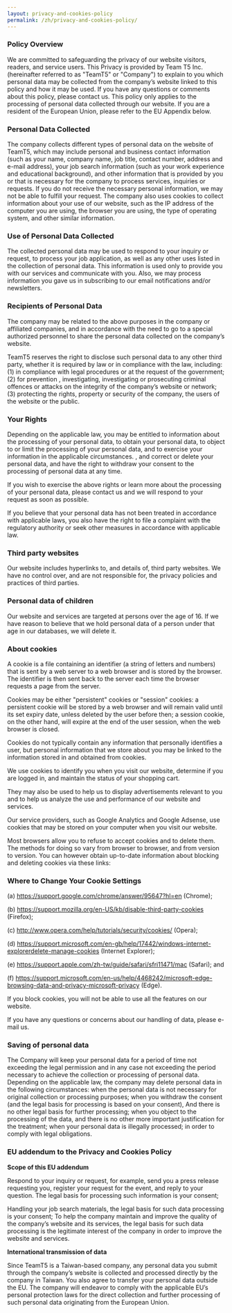 ```yaml
---
layout: privacy-and-cookies-policy
permalink: /zh/privacy-and-cookies-policy/
---
```


### Policy Overview

We are committed to safeguarding the privacy of our website visitors, readers, and service users. This Privacy is provided by Team T5 Inc. (hereinafter referred to as "TeamT5" or "Company") to explain to you which personal data may be collected from the company’s website linked to this policy and how it may be used. If you have any questions or comments about this policy, please contact us. This policy only applies to the processing of personal data collected through our website. If you are a resident of the European Union, please refer to the EU Appendix below.

### Personal Data Collected

The company collects different types of personal data on the website of TeamT5, which may include personal and business contact information (such as your name, company name, job title, contact number, address and e-mail address), your job search information (such as your work experience and educational background), and other information that is provided by you or that is necessary for the company to process services, inquiries or requests. If you do not receive the necessary personal information, we may not be able to fulfill your request. The company also uses cookies to collect information about your use of our website, such as the IP address of the computer you are using, the browser you are using, the type of operating system, and other similar information.

### Use of Personal Data Collected

The collected personal data may be used to respond to your inquiry or request, to process your job application, as well as any other uses listed in the collection of personal data. This information is used only to provide you with our services and communicate with you. Also, we may process information you gave us in subscribing to our email notifications and/or newsletters.

### Recipients of Personal Data

The company may be related to the above purposes in the company or affiliated companies, and in accordance with the need to go to a special authorized personnel to share the personal data collected on the company’s website.

TeamT5 reserves the right to disclose such personal data to any other third party, whether it is required by law or in compliance with the law, including: (1) in compliance with legal procedures or at the request of the government; (2) for prevention , investigating, investigating or prosecuting criminal offences or attacks on the integrity of the company’s website or network; (3) protecting the rights, property or security of the company, the users of the website or the public.

### Your Rights

Depending on the applicable law, you may be entitled to information about the processing of your personal data, to obtain your personal data, to object to or limit the processing of your personal data, and to exercise your information in the applicable circumstances. , and correct or delete your personal data, and have the right to withdraw your consent to the processing of personal data at any time.

If you wish to exercise the above rights or learn more about the processing of your personal data, please contact us and we will respond to your request as soon as possible.

If you believe that your personal data has not been treated in accordance with applicable laws, you also have the right to file a complaint with the regulatory authority or seek other measures in accordance with applicable law.

### Third party websites

Our website includes hyperlinks to, and details of, third party websites. We have no control over, and are not responsible for, the privacy policies and practices of third parties.

### Personal data of children

Our website and services are targeted at persons over the age of 16. If we have reason to believe that we hold personal data of a person under that age in our databases, we will delete it.

### About cookies

A cookie is a file containing an identifier (a string of letters and numbers) that is sent by a web server to a web browser and is stored by the browser. The identifier is then sent back to the server each time the browser requests a page from the server.

Cookies may be either "persistent" cookies or "session" cookies: a persistent cookie will be stored by a web browser and will remain valid until its set expiry date, unless deleted by the user before then; a session cookie, on the other hand, will expire at the end of the user session, when the web browser is closed.

Cookies do not typically contain any information that personally identifies a user, but personal information that we store about you may be linked to the information stored in and obtained from cookies.

We use cookies to identify you when you visit our website, determine if you are logged in, and maintain the status of your shopping cart.

They may also be used to help us to display advertisements relevant to you and to help us analyze the use and performance of our website and services.

Our service providers, such as Google Analytics and Google Adsense, use cookies that may be stored on your computer when you visit our website.

Most browsers allow you to refuse to accept cookies and to delete them. The methods for doing so vary from browser to browser, and from version to version. You can however obtain up-to-date information about blocking and deleting cookies via these links:

### Where to Change Your Cookie Settings

(a) https://support.google.com/chrome/answer/95647?hl=en (Chrome);

(b) https://support.mozilla.org/en-US/kb/disable-third-party-cookies (Firefox);

(c) http://www.opera.com/help/tutorials/security/cookies/ (Opera);

(d) https://support.microsoft.com/en-gb/help/17442/windows-internet-explorerdelete-manage-cookies (Internet Explorer);

(e) https://support.apple.com/zh-tw/guide/safari/sfri11471/mac (Safari); and

(f) https://support.microsoft.com/en-us/help/4468242/microsoft-edge-browsing-data-and-privacy-microsoft-privacy (Edge).

If you block cookies, you will not be able to use all the features on our website.

If you have any questions or concerns about our handling of data, please e-mail us.

### Saving of personal data

The Company will keep your personal data for a period of time not exceeding the legal permission and in any case not exceeding the period necessary to achieve the collection or processing of personal data. Depending on the applicable law, the company may delete personal data in the following circumstances: when the personal data is not necessary for original collection or processing purposes; when you withdraw the consent (and the legal basis for processing is based on your consent), And there is no other legal basis for further processing; when you object to the processing of the data, and there is no other more important justification for the treatment; when your personal data is illegally processed; in order to comply with legal obligations.

### EU addendum to the Privacy and Cookies Policy

**Scope of this EU addendum**

Respond to your inquiry or request, for example, send you a press release requesting you, register your request for the event, and reply to your question. The legal basis for processing such information is your consent;

Handling your job search materials, the legal basis for such data processing is your consent;
To help the company maintain and improve the quality of the company’s website and its services, the legal basis for such data processing is the legitimate interest of the company in order to improve the website and services.

**International transmission of data**

Since TeamT5 is a Taiwan-based company, any personal data you submit through the company’s website is collected and processed directly by the company in Taiwan. You also agree to transfer your personal data outside the EU. The company will endeavor to comply with the applicable EU’s personal protection laws for the direct collection and further processing of such personal data originating from the European Union.
